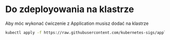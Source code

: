 

# Do zdeployowania na klastrze

Aby móc wykonać ćwiczenie z Application musisz dodać na klastrze

```bash
kubectl apply -f https://raw.githubusercontent.com/kubernetes-sigs/application/master/deploy/kube-app-manager-aio.yaml
```